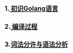 ## 1.<a href="初识Golang.md"> 初识Golang语言</a>

## 2.<a href="编译过程.md"> 编译过程</a>

## 3.<a href="词法分析与语法分析.md">词法分许与语法分析</a>